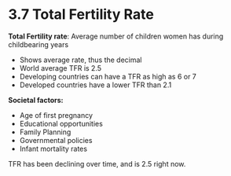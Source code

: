 # 3.7 Total Fertility Rate

**Total Fertility rate**: Average number of children women has during childbearing years

* Shows average rate, thus the decimal
* World average TFR is 2.5
* Developing countries can have a TFR as high as 6 or 7
* Developed countries have a lower TFR than 2.1

**Societal factors:**

* Age of first pregnancy
* Educational opportunities
* Family Planning
* Governmental policies
* Infant mortality rates

TFR has been declining over time, and is 2.5 right now.

